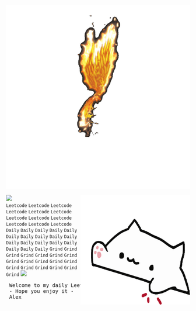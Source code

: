 <a href="https://www.youtube.com/watch?v=BV7mKCgKhZY&ab_channel=Everness"> <img src= "https://github.com/Legendary-Cynosure/Honors/blob/main/fire_birdy.gif" ></a> <br> 


<a href="https://www.youtube.com/watch?v=dmA6_0ZwWb4&ab_channel=BongoCat"> <img align="right" width="300" height="300" src="https://github.com/Legendary-Cynosure/Honors/blob/main/bongo-cat-cute-png.gif" alt="gif of bongo cat"></a>
<a href="https://www.youtube.com/watch?v=zlg7HkTp25A&t=16s&ab_channel=%E2%80%94ExtraLibur%E2%80%94"> <img src="https://user-images.githubusercontent.com/73097560/115834477-dbab4500-a447-11eb-908a-139a6edaec5c.gif"> </a> <br>
`Leetcode` `Leetcode` `Leetcode`  `Leetcode` `Leetcode` `Leetcode`   `Leetcode` `Leetcode` `Leetcode`  `Leetcode` `Leetcode` `Leetcode`  `Daily` `Daily`  `Daily` `Daily`  `Daily` `Daily`  `Daily` `Daily`  `Daily` `Daily` 
 `Daily` `Daily`  `Daily` `Daily` `Daily` `Daily`  `Daily` `Daily` `Grind`   `Grind`   `Grind`   `Grind`   `Grind`   `Grind`   `Grind`   `Grind`   `Grind` 
  `Grind`   `Grind`   `Grind`   `Grind`   `Grind`   `Grind`   `Grind`   `Grind`   `Grind` 
<a href="https://www.youtube.com/watch?v=zlg7HkTp25A&t=16s&ab_channel=%E2%80%94ExtraLibur%E2%80%94"> <img src="https://user-images.githubusercontent.com/73097560/115834477-dbab4500-a447-11eb-908a-139a6edaec5c.gif"> </a> <br>
         
<pre>
 Welcome to my daily Leetcode Grind
 - Hope you enjoy it - 
 Alex
</pre>
